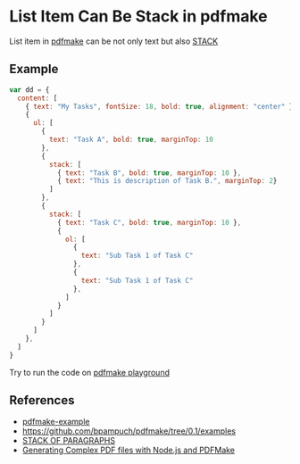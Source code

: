 # List Item Can Be Stack in pdfmake

List item in [pdfmake](https://github.com/bpampuch/pdfmake) can be not only text but also [STACK](https://pdfmake.github.io/docs/0.1/document-definition-object/stack/)

## Example
```js
var dd = {
  content: [
    { text: "My Tasks", fontSize: 18, bold: true, alignment: "center" },
    {
      ul: [
        {
          text: "Task A", bold: true, marginTop: 10
        },
        {
          stack: [
            { text: "Task B", bold: true, marginTop: 10 },
            { text: "This is description of Task B.", marginTop: 2}
          ]
        },
        {
          stack: [
            { text: "Task C", bold: true, marginTop: 10 },
            { 
              ol: [
                {
                  text: "Sub Task 1 of Task C"
                },
                {
                  text: "Sub Task 1 of Task C"
                },            
              ]
            }
          ]
        }
      ]
    },
  ]
}
```

Try to run the code on [pdfmake playground](http://pdfmake.org/playground.html)

## References
* [pdfmake-example](https://github.com/northbright/pdfmake-example)
* <https://github.com/bpampuch/pdfmake/tree/0.1/examples>
* [STACK OF PARAGRAPHS](https://pdfmake.github.io/docs/0.1/document-definition-object/stack/)
* [Generating Complex PDF files with Node.js and PDFMake](https://www.appgambit.com/blog/nodejs-with-pdfmake)
